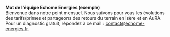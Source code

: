 **Mot de l'équipe Echome Energies (exemple)**  
Bienvenue dans notre point mensuel. Nous suivons pour vous les évolutions des tarifs/primes et partageons des retours du terrain en Isère et en AuRA. Pour un diagnostic gratuit, répondez à ce mail : contact@echome-energies.fr.
